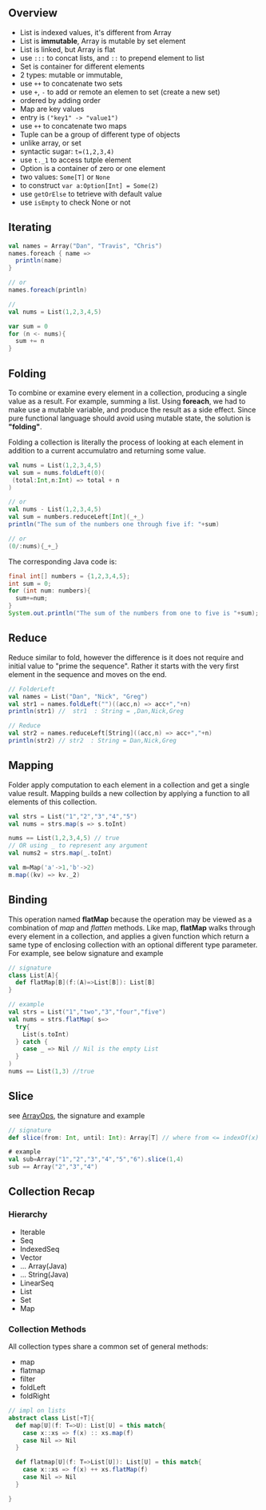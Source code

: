 ## Overview
* List is indexed values, it's different from Array
 * List is **immutable**, Array is mutable by set element
 * List is linked, but Array is flat
 * use `:::` to concat lists, and `::` to prepend element to list
* Set is container for different elements
 * 2 types: mutable or immutable, 
 * use `++` to concatenate two sets
 * use `+`, `-` to add or remote an elemen to set (create a new set)
 * ordered by adding order
* Map are key values
 * entry is `("key1" -> "value1")`
 * use `++` to concatenate two maps
* Tuple can be a group of different type of objects
 * unlike array, or set
 * syntactic sugar: `t=(1,2,3,4)`
 * use `t._1` to access tutple element
* Option is a container of zero or one element
 * two values: `Some[T]` or `None` 
 * to construct `var a:Option[Int] = Some(2)`
 * use `getOrElse` to tetrieve with default value
 * use `isEmpty` to check None or not

## Iterating
```scala
val names = Array("Dan", "Travis", "Chris")
names.foreach { name =>
  println(name)
}

// or
names.foreach(println)

//
val nums = List(1,2,3,4,5)

var sum = 0
for (n <- nums){
  sum += n
}

```

## Folding
To combine or examine every element in a collection, producing a single value as a result. For example, summing a list. Using **foreach**, we had to make use a mutable variable, and produce the result as a side effect. Since pure functional language should avoid using mutable state, the solution is **"folding"**.

Folding a collection is literally the process of looking at each element in addition to a current accumulatro and returning some value.

```scala
val nums = List(1,2,3,4,5)
val sum = nums.foldLeft(0)(
 (total:Int,n:Int) => total + n 
)

// or
val nums - List(1,2,3,4,5)
val sum = numbers.reduceLeft[Int](_+_)
println("The sum of the numbers one through five if: "+sum)

// or 
(0/:nums){_+_}

```
The corresponding Java code is:
```Java
final int[] numbers = {1,2,3,4,5};
int sum = 0;
for (int num: numbers){
  sum+=num;
}
System.out.println("The sum of the numbers from one to five is "+sum);
```

## Reduce
Reduce similar to fold, however the difference is it does not require and initial value to "prime the sequence". Rather it starts with the very first element in the sequence and moves on the end.
```scala
// FolderLeft
val names = List("Dan", "Nick", "Greg")
val str1 = names.foldLeft("")((acc,n) => acc+","+n)
println(str1) //  str1  : String = ,Dan,Nick,Greg

// Reduce
val str2 = names.reduceLeft[String]((acc,n) => acc+","+n)
println(str2) // str2  : String = Dan,Nick,Greg
```

## Mapping
Folder apply computation to each element in a collection and get a single value result. Mapping builds a new collection by applying a function to all elements of this collection.

```scala
val strs = List("1","2","3","4","5")
val nums = strs.map(s => s.toInt)

nums == List(1,2,3,4,5) // true
// OR using _ to represent any argument
val nums2 = strs.map(_.toInt)

val m=Map('a'->1,'b'->2)
m.map((kv) => kv._2)
```

## Binding
This operation named **flatMap** because the operation may be viewed as a combination of *map* and *flatten* methods. Like map, **flatMap** walks through every element in a collection, and applies a given function which return a same type of enclosing collection with an optional different type parameter. For example, see below signature and example

```scala
// signature
class List[A]{
  def flatMap[B](f:(A)=>List[B]): List[B]
}

// example
val strs = List("1","two","3","four","five")
val nums = strs.flatMap( s=>
  try{
    List(s.toInt)
  } catch {
    case _ => Nil // Nil is the empty List
  }
)
nums == List(1,3) //true
```

## Slice
see [ArrayOps](http://www.scala-lang.org/api/current/index.html#scala.collection.mutable.ArrayOps), the signature and example
```scala
// signature
def slice(from: Int, until: Int): Array[T] // where from <= indexOf(x) < until

# example
val sub=Array("1","2","3","4","5","6").slice(1,4)
sub == Array("2","3","4")
```

## Collection Recap

### Hierarchy
* Iterable
 * Seq
  * IndexedSeq
   * Vector
   * ... Array(Java)
   * ... String(Java)
  * LinearSeq
   * List
 * Set
 * Map

### Collection Methods
All collection types share a common set of general methods:
* map
* flatmap
* filter
* foldLeft
* foldRight

```scala
// impl on lists
abstract class List[+T]{
  def map[U](f: T=>U): List[U] = this match{
    case x::xs => f(x) :: xs.map(f)
    case Nil => Nil
  }

  def flatmap[U](f: T=>List[U]): List[U] = this match{
    case x::xs => f(x) ++ xs.flatMap(f)
    case Nil => Nil
  }

}

```

